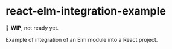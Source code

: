 # react-elm-integration-example

:construction: **WIP**, not ready yet.

Example of integration of an Elm module into a React project.
